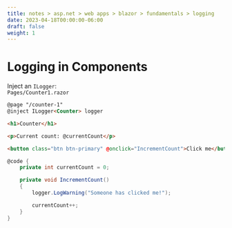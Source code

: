 ```yaml
---
title: notes > asp.net > web apps > blazor > fundamentals > logging
date: 2023-04-18T00:00:00-06:00
draft: false
weight: 1
---
```


# Logging in Components
Inject an `ILogger`:  
`Pages/Counter1.razor`
```html
@page "/counter-1"
@inject ILogger<Counter> logger

<h1>Counter</h1>

<p>Current count: @currentCount</p>

<button class="btn btn-primary" @onclick="IncrementCount">Click me</button>
```
```cs
@code {
    private int currentCount = 0;

    private void IncrementCount()
    {
        logger.LogWarning("Someone has clicked me!");

        currentCount++;
    }
}
```
